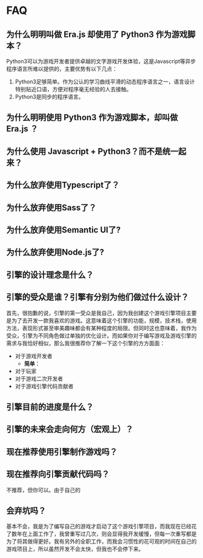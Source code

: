 # FAQ

## 为什么明明叫做 Era.js 却使用了 Python3 作为游戏脚本？

Python3可以为游戏开发者提供卓越的文字游戏开发体验，这是Javascript等异步程序语言所难以提供的，主要优势有以下几点：

1.  Python3足够简单。作为公认的学习曲线平滑的动态程序语言之一，语言设计特别贴近口语，方便对程序毫无经验的人去接触。
2.  Python3是同步的程序语言。

## 为什么明明使用 Python3 作为游戏脚本，却叫做 Era.js ？

## 为什么使用 Javascript + Python3？而不是统一起来？

## 为什么放弃使用Typescript了？

## 为什么放弃使用Sass了？

## 为什么放弃使用Semantic UI了?

## 为什么放弃使用Node.js了?

## 引擎的设计理念是什么？

## 引擎的受众是谁？引擎有分别为他们做过什么设计？

首先，很抱歉的说，引擎的第一受众是我自己，因为我创建这个游戏引擎项目主要是为了去开发一款我喜欢的游戏。这意味着这个引擎的功能，规模，技术栈，使用方法，表现形式甚至审美趣味都会有某种程度的局限。但同时这也意味着，我作为受众，引擎为不同角色做过单独的优化设计。而如果你对于编写游戏及游戏引擎的需求与我恰好相似，那么我很推荐你了解一下这个引擎的方方面面：

-   对于游戏开发者
    -   **简单**：
-   对于玩家
-   对于游戏二次开发者
-   对于游戏引擎代码贡献者

## 引擎目前的进度是什么？

## 引擎的未来会走向何方（宏观上）？

## 现在推荐使用引擎制作游戏吗？

## 现在推荐向引擎贡献代码吗？

不推荐，但你可以。由于自己的

## 会弃坑吗？

基本不会，我是为了编写自己的游戏才启动了这个游戏引擎项目，而我现在已经花了数年在上面工作了，我曾重写过几次，则会显得我开发缓慢，但每一次重写都是为了将其做得更好。我有另外的全职工作，而我会习惯性的花可观的时间在自己的游戏项目上，所以虽然开发不会太快，但我也不会停下来。

